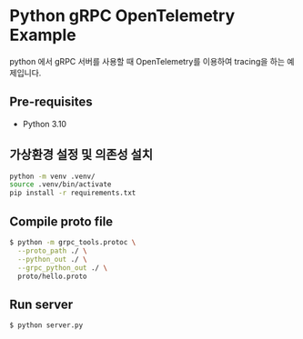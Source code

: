 # Python gRPC OpenTelemetry Example

python 에서 gRPC 서버를 사용할 때 OpenTelemetry를 이용하여 tracing을 하는 예제입니다.

## Pre-requisites

- Python 3.10

## 가상환경 설정 및 의존성 설치

```bash
python -m venv .venv/
source .venv/bin/activate
pip install -r requirements.txt
```

## Compile proto file

```bash
$ python -m grpc_tools.protoc \
  --proto_path ./ \
  --python_out ./ \
  --grpc_python_out ./ \
  proto/hello.proto
```

## Run server

```bash
$ python server.py
```
